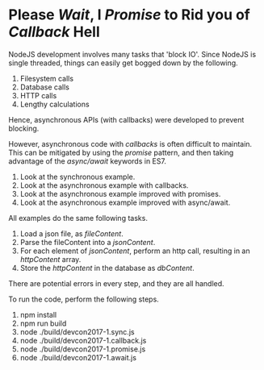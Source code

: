 Please *Wait*, I *Promise* to Rid you of *Callback* Hell
========================================================

NodeJS development involves many tasks that 'block IO'.
Since NodeJS is single threaded, things can easily get bogged down by the following.

1. Filesystem calls
2. Database calls
3. HTTP calls
4. Lengthy calculations

Hence, asynchronous APIs (with callbacks) were developed to prevent blocking.

However, asynchronous code with *callbacks* is often difficult to maintain.
This can be mitigated by using the *promise* pattern, and then taking advantage of
the *async/await* keywords in ES7.

1. Look at the synchronous example.
2. Look at the asynchronous example with callbacks.
3. Look at the asynchronous example improved with promises.
4. Look at the asynchronous example improved with async/await.

All examples do the same following tasks.

1. Load a json file, as *fileContent*.
2. Parse the fileContent into a *jsonContent*.
3. For each element of *jsonContent*, perform an http call, 
   resulting in an *httpContent* array.
4. Store the *httpContent* in the database as *dbContent*.

There are potential errors in every step, and they are all handled.

To run the code, perform the following steps.

1. npm install
2. npm run build
3. node ./build/devcon2017-1.sync.js
4. node ./build/devcon2017-1.callback.js
5. node ./build/devcon2017-1.promise.js
6. node ./build/devcon2017-1.await.js
